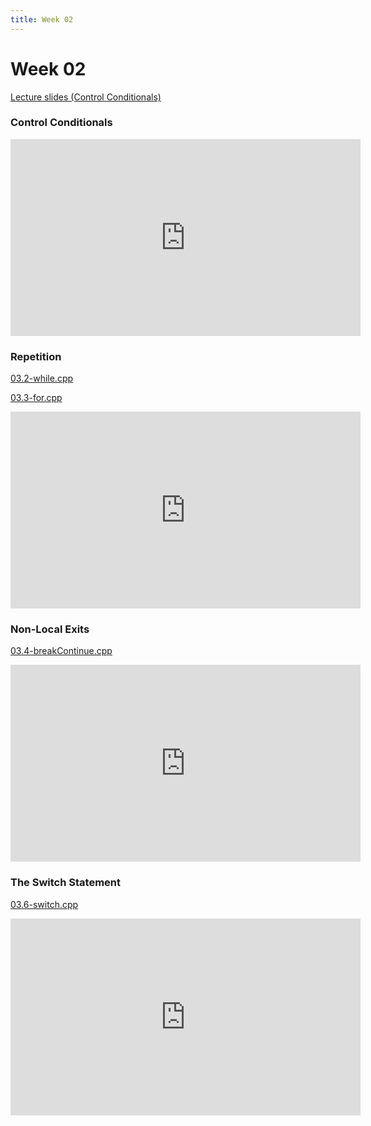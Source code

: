 ```yaml
---
title: Week 02
---
```


# Week 02

[Lecture slides (Control Conditionals)](https://docs.google.com/presentation/d/1kM_bXpzac7l1jiXedfSXEFp8KNmiXzKuk1KCu7HZbug/edit?usp=sharing)

### Control Conditionals

<div align="center">
<iframe width="560" height="315" src="https://www.youtube.com/embed/uxAoS6Mwc1Q" frameborder="0" allow="accelerometer; autoplay; clipboard-write; encrypted-media; gyroscope; picture-in-picture" allowfullscreen></iframe>
</div>

### Repetition

[03.2-while.cpp](week02/03.2-while.cpp)

[03.3-for.cpp](week02/03.3-for.cpp)

<div align="center">
<iframe width="560" height="315" src="https://www.youtube.com/embed/dig-DcJ7juk" frameborder="0" allow="accelerometer; autoplay; clipboard-write; encrypted-media; gyroscope; picture-in-picture" allowfullscreen></iframe>
</div>

### Non-Local Exits

[03.4-breakContinue.cpp](week02/03.4-breakContinue.cpp)

<div align="center">
<iframe width="560" height="315" src="https://www.youtube.com/embed/5LyHds1ULjA" frameborder="0" allow="accelerometer; autoplay; clipboard-write; encrypted-media; gyroscope; picture-in-picture" allowfullscreen></iframe>
</div>

### The Switch Statement

[03.6-switch.cpp](week02/03.6-switch.cpp)

<div align="center">
<iframe width="560" height="315" src="https://www.youtube.com/embed/DdSvGeJZAyo" frameborder="0" allow="accelerometer; autoplay; clipboard-write; encrypted-media; gyroscope; picture-in-picture" allowfullscreen></iframe>
</div>